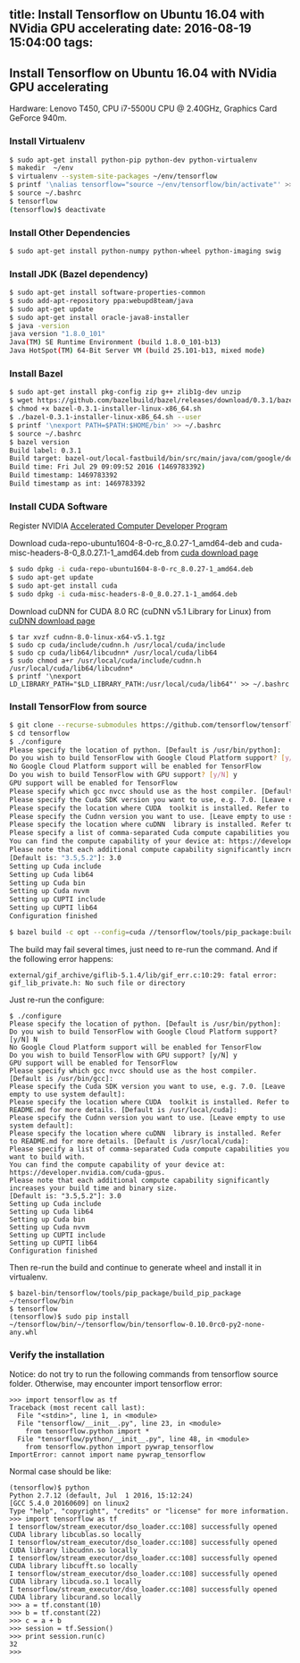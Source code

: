 title: Install Tensorflow on Ubuntu 16.04 with NVidia GPU accelerating
date: 2016-08-19 15:04:00
tags:
---

## Install Tensorflow on Ubuntu 16.04 with NVidia GPU accelerating

Hardware: Lenovo T450, CPU i7-5500U CPU @ 2.40GHz, Graphics Card GeForce 940m.

### Install Virtualenv

```bash
$ sudo apt-get install python-pip python-dev python-virtualenv
$ makedir  ~/env
$ virtualenv --system-site-packages ~/env/tensorflow
$ printf '\nalias tensorflow="source ~/env/tensorflow/bin/activate"' >> ~/.bashrc
$ source ~/.bashrc
$ tensorflow
(tensorflow)$ deactivate
```

### Install Other Dependencies

```bash  
$ sudo apt-get install python-numpy python-wheel python-imaging swig
```

### Install JDK (Bazel dependency)

```bash
$ sudo apt-get install software-properties-common
$ sudo add-apt-repository ppa:webupd8team/java
$ sudo apt-get update
$ sudo apt-get install oracle-java8-installer
$ java -version
java version "1.8.0_101"
Java(TM) SE Runtime Environment (build 1.8.0_101-b13)
Java HotSpot(TM) 64-Bit Server VM (build 25.101-b13, mixed mode)
```

### Install Bazel

```bash  
$ sudo apt-get install pkg-config zip g++ zlib1g-dev unzip  
$ wget https://github.com/bazelbuild/bazel/releases/download/0.3.1/bazel-0.3.1-installer-linux-x86_64.sh
$ chmod +x bazel-0.3.1-installer-linux-x86_64.sh
$ ./bazel-0.3.1-installer-linux-x86_64.sh --user
$ printf '\nexport PATH=$PATH:$HOME/bin' >> ~/.bashrc
$ source ~/.bashrc
$ bazel version
Build label: 0.3.1
Build target: bazel-out/local-fastbuild/bin/src/main/java/com/google/devtools/build/lib/bazel/BazelServer_deploy.jar
Build time: Fri Jul 29 09:09:52 2016 (1469783392)
Build timestamp: 1469783392
Build timestamp as int: 1469783392
```


### Install CUDA Software

Register NVIDIA [Accelerated Computer Developer Program](https://developer.nvidia.com/accelerated-computing-developer)

Download cuda-repo-ubuntu1604-8-0-rc_8.0.27-1_amd64-deb and cuda-misc-headers-8-0_8.0.27.1-1_amd64.deb from [cuda download page](https://developer.nvidia.com/cuda-downloads)  

```bash
$ sudo dpkg -i cuda-repo-ubuntu1604-8-0-rc_8.0.27-1_amd64.deb
$ sudo apt-get update
$ sudo apt-get install cuda
$ sudo dpkg -i cuda-misc-headers-8-0_8.0.27.1-1_amd64.deb
```

Download cuDNN for CUDA 8.0 RC (cuDNN v5.1 Library for Linux) from
[cuDNN download page](https://developer.nvidia.com/cudnn)

```
$ tar xvzf cudnn-8.0-linux-x64-v5.1.tgz
$ sudo cp cuda/include/cudnn.h /usr/local/cuda/include
$ sudo cp cuda/lib64/libcudnn* /usr/local/cuda/lib64
$ sudo chmod a+r /usr/local/cuda/include/cudnn.h /usr/local/cuda/lib64/libcudnn*
$ printf '\nexport LD_LIBRARY_PATH="$LD_LIBRARY_PATH:/usr/local/cuda/lib64"' >> ~/.bashrc
```

### Install TensorFlow from source

```bash
$ git clone --recurse-submodules https://github.com/tensorflow/tensorflow
$ cd tensorflow
$ ./configure
Please specify the location of python. [Default is /usr/bin/python]:
Do you wish to build TensorFlow with Google Cloud Platform support? [y/N] N
No Google Cloud Platform support will be enabled for TensorFlow
Do you wish to build TensorFlow with GPU support? [y/N] y
GPU support will be enabled for TensorFlow
Please specify which gcc nvcc should use as the host compiler. [Default is /usr/bin/gcc]:
Please specify the Cuda SDK version you want to use, e.g. 7.0. [Leave empty to use system default]:
Please specify the location where CUDA  toolkit is installed. Refer to README.md for more details. [Default is /usr/local/cuda]:
Please specify the Cudnn version you want to use. [Leave empty to use system default]:
Please specify the location where cuDNN  library is installed. Refer to README.md for more details. [Default is /usr/local/cuda]:
Please specify a list of comma-separated Cuda compute capabilities you want to build with.
You can find the compute capability of your device at: https://developer.nvidia.com/cuda-gpus.
Please note that each additional compute capability significantly increases your build time and binary size.
[Default is: "3.5,5.2"]: 3.0
Setting up Cuda include
Setting up Cuda lib64
Setting up Cuda bin
Setting up Cuda nvvm
Setting up CUPTI include
Setting up CUPTI lib64
Configuration finished

$ bazel build -c opt --config=cuda //tensorflow/tools/pip_package:build_pip_package
```
The build may fail several times, just need to re-run the command. And if the following error happens:

```
external/gif_archive/giflib-5.1.4/lib/gif_err.c:10:29: fatal error: gif_lib_private.h: No such file or directory
```

Just re-run the configure:

```
$ ./configure
Please specify the location of python. [Default is /usr/bin/python]:
Do you wish to build TensorFlow with Google Cloud Platform support? [y/N] N
No Google Cloud Platform support will be enabled for TensorFlow
Do you wish to build TensorFlow with GPU support? [y/N] y
GPU support will be enabled for TensorFlow
Please specify which gcc nvcc should use as the host compiler. [Default is /usr/bin/gcc]:
Please specify the Cuda SDK version you want to use, e.g. 7.0. [Leave empty to use system default]:
Please specify the location where CUDA  toolkit is installed. Refer to README.md for more details. [Default is /usr/local/cuda]:
Please specify the Cudnn version you want to use. [Leave empty to use system default]:
Please specify the location where cuDNN  library is installed. Refer to README.md for more details. [Default is /usr/local/cuda]:
Please specify a list of comma-separated Cuda compute capabilities you want to build with.
You can find the compute capability of your device at: https://developer.nvidia.com/cuda-gpus.
Please note that each additional compute capability significantly increases your build time and binary size.
[Default is: "3.5,5.2"]: 3.0
Setting up Cuda include
Setting up Cuda lib64
Setting up Cuda bin
Setting up Cuda nvvm
Setting up CUPTI include
Setting up CUPTI lib64
Configuration finished
```

Then re-run the build and continue to generate wheel and install it in virtualenv.

```
$ bazel-bin/tensorflow/tools/pip_package/build_pip_package ~/tensorflow/bin
$ tensorflow
(tensorflow)$ sudo pip install ~/tensorflow/bin/~/tensorflow/bin/tensorflow-0.10.0rc0-py2-none-any.whl
```

### Verify the installation

Notice: do not try to run the following commands from tensorflow source folder. Otherwise, may encounter import tensorflow error:

```
>>> import tensorflow as tf
Traceback (most recent call last):
  File "<stdin>", line 1, in <module>
  File "tensorflow/__init__.py", line 23, in <module>
    from tensorflow.python import *
  File "tensorflow/python/__init__.py", line 48, in <module>
    from tensorflow.python import pywrap_tensorflow
ImportError: cannot import name pywrap_tensorflow
```

Normal case should be like:

```
(tensorflow)$ python
Python 2.7.12 (default, Jul  1 2016, 15:12:24)
[GCC 5.4.0 20160609] on linux2
Type "help", "copyright", "credits" or "license" for more information.
>>> import tensorflow as tf
I tensorflow/stream_executor/dso_loader.cc:108] successfully opened CUDA library libcublas.so locally
I tensorflow/stream_executor/dso_loader.cc:108] successfully opened CUDA library libcudnn.so locally
I tensorflow/stream_executor/dso_loader.cc:108] successfully opened CUDA library libcufft.so locally
I tensorflow/stream_executor/dso_loader.cc:108] successfully opened CUDA library libcuda.so.1 locally
I tensorflow/stream_executor/dso_loader.cc:108] successfully opened CUDA library libcurand.so locally
>>> a = tf.constant(10)
>>> b = tf.constant(22)
>>> c = a + b
>>> session = tf.Session()
>>> print session.run(c)
32
>>> 
```

